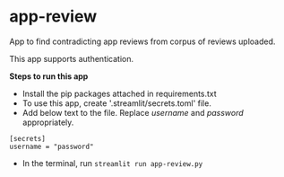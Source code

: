 # app-review
App to find contradicting app reviews from corpus of reviews uploaded.

This app supports authentication.

**Steps to run this app**
* Install the pip packages attached in requirements.txt
* To use this app, create '.streamlit/secrets.toml' file.
* Add below text to the file. Replace _username_ and _password_ appropriately.
```
[secrets]
username = "password"
```
* In the terminal, run `streamlit run app-review.py`
